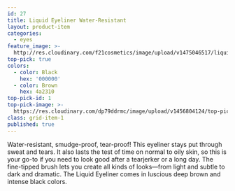 ```yaml
---
id: 27
title: Liquid Eyeliner Water-Resistant
layout: product-item
categories:
  - eyes
feature_image: >-
  http://res.cloudinary.com/f21cosmetics/image/upload/v1475046517/liquid-eyeliner_b2sa1w.jpg
top-pick: true
colors:
  - color: Black
    hex: '000000'
  - color: Brown
    hex: 4a2310
top-pick-id: 1
top-pick-image: >-
  https://res.cloudinary.com/dp79ddrmc/image/upload/v1456804124/top-pick/liquidEyeLiner.jpg
class: grid-item-1
published: true
---
```

Water-resistant, smudge-proof, tear-proof! This eyeliner stays put through sweat and tears. It also lasts the test of time on normal to oily skin, so this is your go-to if you need to look good after a tearjerker or a long day. The fine-tipped brush lets you create all kinds of looks—from light and subtle to dark and dramatic. The Liquid Eyeliner comes in luscious deep brown and intense black colors.

